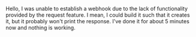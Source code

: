 Hello, I was unable to establish a webhook due to the lack of functionality provided by the request feature. 
I mean, I could build it such that it creates it, but it probably won't print the response.
I've done it for about 5 minutes now and nothing is working.
